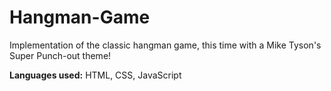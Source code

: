 # Hangman-Game

Implementation of the classic hangman game, this time with a Mike Tyson's Super Punch-out theme!

**Languages used:** HTML, CSS, JavaScript
